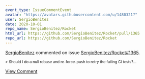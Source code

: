 ```yaml
---
event_type: IssueCommentEvent
avatar: "https://avatars.githubusercontent.com/u/1480321?"
user: SergioBenitez
date: 2020-10-01
repo_name: SergioBenitez/Rocket
html_url: https://github.com/SergioBenitez/Rocket/pull/1365
repo_url: https://github.com/SergioBenitez/Rocket
---
```


<a href='https://github.com/SergioBenitez' target='_blank'>SergioBenitez</a> commented on issue <a href='https://github.com/SergioBenitez/Rocket/pull/1365' target='_blank'>SergioBenitez/Rocket#1365</a>.

<small>> Should I do a null rebase and re-force-push to retry the failing CI tests?...</small>

<a href='https://github.com/SergioBenitez/Rocket/pull/1365' target='_blank'>View Comment</a>